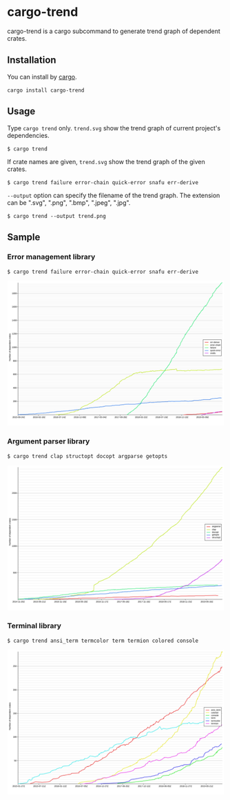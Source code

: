 # cargo-trend

cargo-trend is a cargo subcommand to generate trend graph of dependent crates.

## Installation

You can install by [cargo](https://crates.io/crates/procs).

```
cargo install cargo-trend
```

## Usage

Type `cargo trend` only. `trend.svg` show the trend graph of current project's dependencies.

```console
$ cargo trend
```

If crate names are given, `trend.svg` show the trend graph of the given crates.

```console
$ cargo trend failure error-chain quick-error snafu err-derive
```

`--output` option can specify the filename of the trend graph.
The extension can be ".svg", ".png", ".bmp", ".jpeg", ".jpg".

```console
$ cargo trend --output trend.png
```

## Sample

### Error management library

```console
$ cargo trend failure error-chain quick-error snafu err-derive
```

![error.svg](./samples/error.svg)

### Argument parser library

```console
$ cargo trend clap structopt docopt argparse getopts
```

![arg.svg](./samples/arg.svg)

### Terminal library

```console
$ cargo trend ansi_term termcolor term termion colored console
```

![term.svg](./samples/term.svg)

